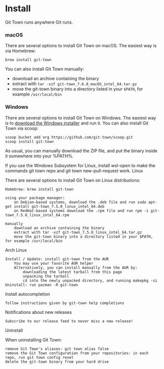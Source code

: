 # Install

Git Town runs anywhere Git runs.

### macOS

There are several options to install Git Town on macOS. The easiest way is via Homebrew:

```
brew install git-town
```

You can also install Git Town manually:

- download an archive containing the binary
- extract with `tar -xzf git-town_7.6.0_macOS_intel_64.tar.gz`
- move the git-town binary into a directory listed in your `$PATH`, for example `/usr/local/bin`

### Windows

There are several options to install Git Town on Windows. The easiest way is to [download the Windows installer](https://github.com/git-town/git-town/releases/download/v7.6.0/git-town_7.6.0_windows_intel_64.msi) and run it.
You can also install Git Town via scoop:

```
scoop bucket add org https://github.com/git-town/scoop.git
scoop install git-town
```

As usual, you can manually download the ZIP file, and put the binary inside it somewhere into your %PATH%.

If you use the Windows Subsystem for Linux, install wsl-open to make the commands git town repo and git town new-pull-request work.
Linux

There are several options to install Git Town on Linux distributions:

    Homebrew: brew install git-town

    using your package manager:
        on Debian-based systems, download the .deb file and run sudo apt-get install git-town_7.5.0_linux_intel_64.deb
        on RedHat-based systems download the .rpm file and run rpm -i git-town_7.5.0_linux_intel_64.rpm

    manually
        download an archive containing the binary
        extract with tar -xzf git-town_7.5.0_linux_intel_64.tar.gz
        move the git-town binary into a directory listed in your $PATH, for example /usr/local/bin

Arch Linux

    Install / Update: install git-town from the AUR
        You may use your favorite AUR helper
        Alternatively, you can install manually from the AUR by:
            downloading the latest tarball from this page
            unpacking the tarball
            cd into the newly unpacked directory, and running makepkg -si
    Uninstall: run pacman -R git-town

Install autocompletion

    follow instructions given by git-town help completions

Notifications about new releases

    Subscribe to our release feed to never miss a new release!

Uninstall

When uninstalling Git Town:

    remove Git Town's aliases: git town alias false
    remove the Git Town configuration from your repositories: in each repo, run git town config reset
    delete the git-town binary from your hard drive
